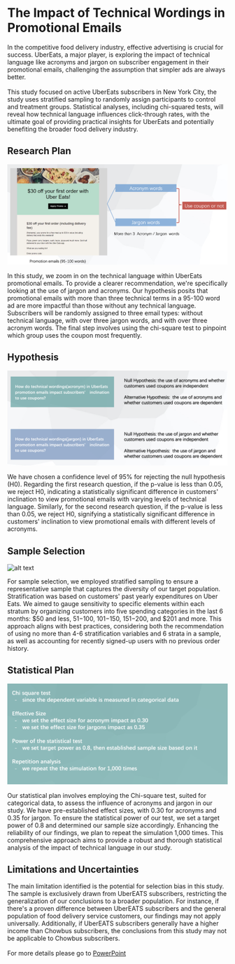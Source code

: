 # The Impact of Technical Wordings in Promotional Emails
In the competitive food delivery industry, effective advertising is crucial for success. UberEats, a major player, is exploring the impact of technical language like acronyms and jargon on subscriber engagement in their promotional emails, challenging the assumption that simpler ads are always better. 
<br>
<br>
This study focused on active UberEats subscribers in New York City, the study uses stratified sampling to randomly assign participants to control and treatment groups. Statistical analyses, including chi-squared tests, will reveal how technical language influences click-through rates, with the ultimate goal of providing practical insights for UberEats and potentially benefiting the broader food delivery industry. 

## Research Plan

![alt text](https://github.com/imkir0513/technical_wordings_in_promotions/blob/master/images/research%20plan.png)

In this study, we zoom in on the technical language within UberEats promotional emails. To provide a clearer recommendation, we're specifically looking at the use of jargon and acronyms. Our hypothesis posits that promotional emails with more than three technical terms in a 95-100 word ad are more impactful than those without any technical language. Subscribers will be randomly assigned to three email types: without technical language, with over three jargon words, and with over three acronym words. The final step involves using the chi-square test to pinpoint which group uses the coupon most frequently.



## Hypothesis

![alt text](https://github.com/imkir0513/technical_wordings_in_promotions/blob/master/images/hypothesis.png)

We have chosen a confidence level of 95% for rejecting the null hypothesis (H0). Regarding the first research question, if the p-value is less than 0.05, we reject H0, indicating a statistically significant difference in customers' inclination to view promotional emails with varying levels of technical language. Similarly, for the second research question, if the p-value is less than 0.05, we reject H0, signifying a statistically significant difference in customers' inclination to view promotional emails with different levels of acronyms.

## Sample Selection

![alt text](https://github.com/imkir0513/technical_wordings_in_promotions/blob/master/images/sample_selection.png)

For sample selection, we employed stratified sampling to ensure a representative sample that captures the diversity of our target population. Stratification was based on customers' past yearly expenditures on Uber Eats. We aimed to gauge sensitivity to specific elements within each stratum by organizing customers into five spending categories in the last 6 months: $50 and less, $51-$100, $101-$150, $151-$200, and $201 and more. This approach aligns with best practices, considering both the recommendation of using no more than 4-6 stratification variables and 6 strata in a sample, as well as accounting for recently signed-up users with no previous order history.

## Statistical Plan 

![alt text](https://github.com/imkir0513/technical_wordings_in_promotions/blob/master/images/statistical_plans.png)

Our statistical plan involves employing the Chi-square test, suited for categorical data, to assess the influence of acronyms and jargon in our study. We have pre-established effect sizes, with 0.30 for acronyms and 0.35 for jargon. To ensure the statistical power of our test, we set a target power of 0.8 and determined our sample size accordingly. Enhancing the reliability of our findings, we plan to repeat the simulation 1,000 times. This comprehensive approach aims to provide a robust and thorough statistical analysis of the impact of technical language in our study.

## Limitations and Uncertainties

The main limitation identified is the potential for selection bias in this study. The sample is exclusively drawn from UberEATS subscribers, restricting the generalization of our conclusions to a broader population. For instance, if there's a proven difference between UberEATS subscribers and the general population of food delivery service customers, our findings may not apply universally. Additionally, if UberEATS subscribers generally have a higher income than Chowbus subscribers, the conclusions from this study may not be applicable to Chowbus subscribers.
<br><br>
For more details please go to [PowerPoint](https://drive.google.com/file/d/14yaDmSQAuAhhE40wJeSADLfIDFuXGyPp/view?usp=sharing)
